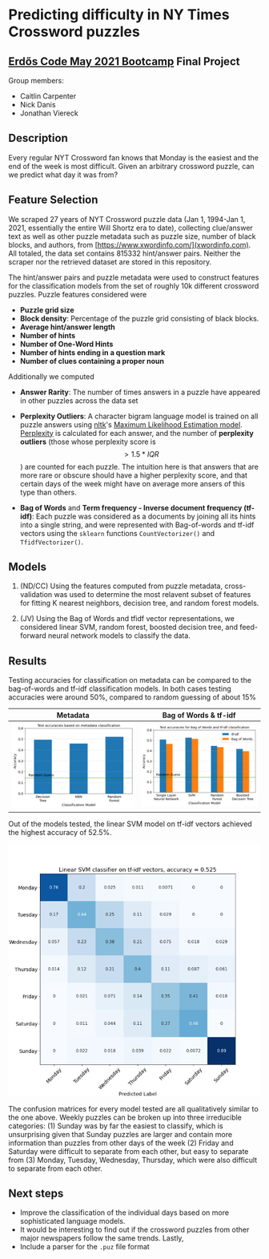 # Predicting difficulty in NY Times Crossword puzzles

## [Erdős Code May 2021 Bootcamp](https://www.erdosinstitute.org/code) Final Project
Group members:
- Caitlin Carpenter
- Nick Danis
- Jonathan Viereck

## Description
Every regular NYT Crossword fan knows that Monday is the easiest and the end of the week is most difficult. Given an arbitrary crossword puzzle, can we predict what day it was from?

## Feature Selection
We scraped 27 years of NYT Crossword puzzle data (Jan 1, 1994-Jan 1, 2021, essentially the entire Will Shortz era to date), collecting clue/answer text as well as other puzzle metadata such as puzzle size, number of black blocks, and authors, from [https://www.xwordinfo.com/](xwordinfo.com). All totaled, the data set contains 815332 hint/answer pairs. Neither the scraper nor the retrieved dataset are stored in this repository. 

The hint/answer pairs and puzzle metadata were used to construct features for the classification models from the set of roughly 10k different crossword puzzles. Puzzle features considered were

- **Puzzle grid size**
- **Block density**: Percentage of the puzzle grid consisting of black blocks.
- **Average hint/answer length**
- **Number of hints**
- **Number of One-Word Hints**
- **Number of hints ending in a question mark**
- **Number of clues containing a proper noun**

Additionally we computed 
- **Answer Rarity**: The number of times answers in a puzzle have appeared in other puzzles across the data set

- **Perplexity Outliers**: A character bigram language model is trained on all puzzle answers using [nltk](http://www.nltk.org/)'s [Maximum Likelihood Estimation model](https://www.nltk.org/api/nltk.lm.html). [Perplexity](https://en.wikipedia.org/wiki/Perplexity) is calculated for each answer, and the number of **perplexity outliers** (those whose perplexity score is $$> 1.5*IQR$$) are counted for each puzzle. The intuition here is that answers that are more rare or obscure should have a higher perplexity score, and that certain days of the week might have on average more ansers of this type than others. 

- **Bag of Words** and **Term frequency - Inverse document frequency (tf-idf)**: Each puzzle was considered as a documents by joining all its hints into a single string, and were represented with Bag-of-words and tf-idf vectors using the `sklearn` functions `CountVectorizer()` and `TfidfVectorizer()`.

## Models

1. (ND/CC) Using the features computed from puzzle metadata, cross-validation was used to determine the most relavent subset of features for fitting K nearest neighbors, decision tree, and random forest models.

2. (JV) Using the Bag of Words and tfidf vector representations, we considered linear SVM, random forest, boosted decision tree, and feed-forward neural network models to classify the data.

## Results

Testing accuracies for classification on metadata can be compared to the bag-of-words and tf-idf classification models. In both cases testing accuracies were around 50%, compared to random guessing of about 15%

Metadata            |  Bag of Words & tf-idf
:-------------------------:|:-------------------------:
![meta_accs](plots/metadata_accs.png)  |  ![accs](plots/bow_tfidf_acc.png)

Out of the models tested, the linear SVM model on tf-idf vectors achieved the highest accuracy of 52.5%. 

![svm_tfidf](plots/tfidf_SVM_cmat.png)

The confusion matrices for every model tested are all qualitatively similar to the one above. Weekly puzzles can be broken up into three  irreducible categories: (1) Sunday was by far the easiest to classify, which is unsurprising given that Sunday puzzles are larger and contain more information than puzzles from other days of the week (2) Friday and Saturday were difficult to separate from each other, but easy to separate from (3) Monday, Tuesday, Wednesday, Thursday, which were also difficult to separate from each other. 

## Next steps

- Improve the classification of the individual days based on more sophisticated language models.
- It would be interesting to find out if the crossword puzzles from other major newspapers follow the same trends. Lastly, 
- Include a parser for the `.puz` file format 
